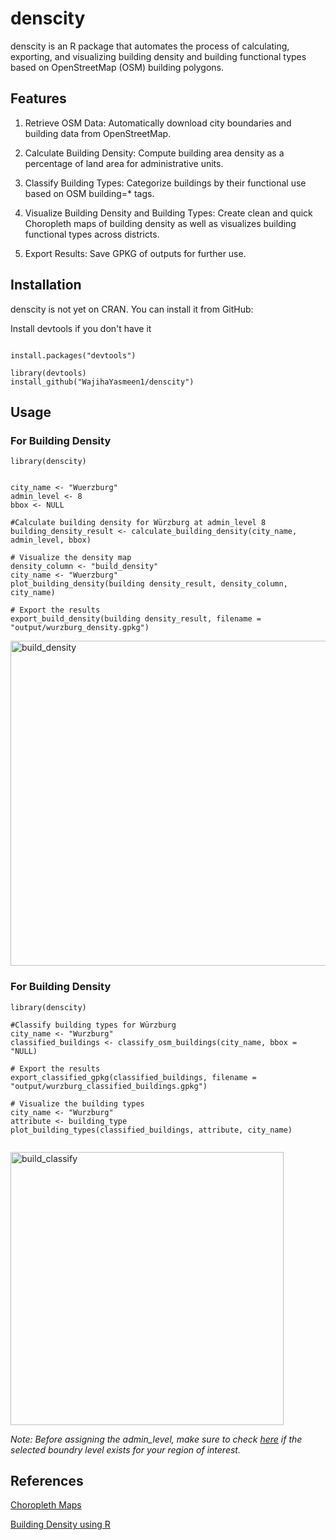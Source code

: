# denscity

denscity is an R package that automates the process of calculating, exporting, and visualizing building density and building functional types based on OpenStreetMap (OSM) building polygons.

## Features
1. Retrieve OSM Data: Automatically download city boundaries and building data from OpenStreetMap.

2. Calculate Building Density: Compute building area density as a percentage of land area for administrative units.

3. Classify Building Types: Categorize buildings by their functional use based on OSM building=* tags.

4. Visualize Building Density and Building Types: Create clean and quick Choropleth maps of building density as well as visualizes building functional types across districts.

5. Export Results: Save GPKG of outputs for further use.

## Installation

denscity is not yet on CRAN. You can install it from GitHub:

Install devtools if you don't have it
``` 

install.packages("devtools")

library(devtools)
install_github("WajihaYasmeen1/denscity")
```

## Usage

### For Building Density
```
library(denscity)


city_name <- "Wuerzburg"
admin_level <- 8 
bbox <- NULL

#Calculate building density for Würzburg at admin_level 8
building_density_result <- calculate_building_density(city_name, admin_level, bbox)

# Visualize the density map
density_column <- "build_density"
city_name <- "Wuerzburg"
plot_building_density(building density_result, density_column, city_name)

# Export the results
export_build_density(building density_result, filename = "output/wurzburg_density.gpkg")
```
<img width="520" alt="build_density" src="https://github.com/user-attachments/assets/abf8701a-f74e-4497-80a2-91cce672804f" />




### For Building Density
```
library(denscity)

#Classify building types for Würzburg
city_name <- "Wurzburg"
classified_buildings <- classify_osm_buildings(city_name, bbox = "NULL)

# Export the results
export_classified_gpkg(classified_buildings, filename = "output/wurzburg_classified_buildings.gpkg")

# Visualize the building types
city_name <- "Wurzburg"
attribute <- building_type
plot_building_types(classified_buildings, attribute, city_name)


```

<img width="437" alt="build_classify" src="https://github.com/user-attachments/assets/4bf523dc-7b62-402e-b2da-60aa4416966f" />

*Note: Before assigning the admin_level, make sure to check [here](https://wiki.openstreetmap.org/wiki/Tag:boundary%3Dadministrative) if the selected boundry level exists for your region of interest.*

## References
[Choropleth Maps](https://r-graph-gallery.com/choropleth-map.html)

[Building Density using R](https://towardsdatascience.com/calculating-building-density-in-r-with-osm-data-e9d85c701e19/)


